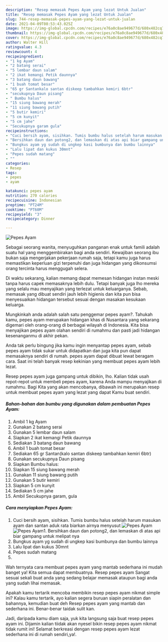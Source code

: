 ```yaml
---
description: "Resep memasak Pepes Ayam yang lezat Untuk Jualan"
title: "Resep memasak Pepes Ayam yang lezat Untuk Jualan"
slug: 744-resep-memasak-pepes-ayam-yang-lezat-untuk-jualan
date: 2021-04-09T08:53:43.025Z
image: https://img-global.cpcdn.com/recipes/e76a0c8ae949677d/680x482cq70/pepes-ayam-foto-resep-utama.jpg
thumbnail: https://img-global.cpcdn.com/recipes/e76a0c8ae949677d/680x482cq70/pepes-ayam-foto-resep-utama.jpg
cover: https://img-global.cpcdn.com/recipes/e76a0c8ae949677d/680x482cq70/pepes-ayam-foto-resep-utama.jpg
author: Walter Hill
ratingvalue: 4.3
reviewcount: 4
recipeingredient:
- "1 kg Ayam"
- "2 batang serai"
- "5 lembar daun salam"
- "2 ikat kemangi Petik daunnya"
- "3 batang daun bawang"
- "1 buah tomat besar"
- "65 gr Santankalo santan diskeep tambahkan kemiri 6btr"
- "secukupnya Daun pisang"
- " Bumbu halus"
- "15 siung bawang merah"
- "11 siung bawang putih"
- "5 butir kemiri"
- "5 cm kunyit"
- "5 cm jahe"
- "Secukupnya garam gula"
recipeinstructions:
- "Cuci bersih ayam, sisihkan. Tumis bumbu halus setelah harum masukan ayam dan santan aduk rata biarkan airnya menyusut"
- "Bersihkan daun dan potong2, dan lemaskan di atas api biar gampang untuk melipat nya"
- "Bungkus ayam yg sudah di ungkep kasi bumbunya dan bumbu lainnya"
- "Lalu lipat dan kukus 30mnt"
- "Pepes sudah matang"
- ""
categories:
- Resep
tags:
- pepes
- ayam

katakunci: pepes ayam 
nutrition: 270 calories
recipecuisine: Indonesian
preptime: "PT24M"
cooktime: "PT60M"
recipeyield: "3"
recipecategory: Dinner

---
```



![Pepes Ayam](https://img-global.cpcdn.com/recipes/e76a0c8ae949677d/680x482cq70/pepes-ayam-foto-resep-utama.jpg)

Sebagai seorang wanita, menyuguhkan panganan enak untuk famili adalah suatu hal yang menggembirakan bagi anda sendiri. Kewajiban seorang ibu bukan saja mengerjakan pekerjaan rumah saja, tetapi kamu juga harus memastikan keperluan gizi terpenuhi dan juga hidangan yang dikonsumsi orang tercinta harus menggugah selera.

Di waktu  sekarang, kalian memang dapat memesan hidangan instan meski tanpa harus capek memasaknya lebih dulu. Tetapi banyak juga lho mereka yang selalu mau menyajikan yang terlezat untuk keluarganya. Sebab, memasak yang dibuat sendiri jauh lebih higienis dan kita pun bisa menyesuaikan hidangan tersebut sesuai dengan masakan kesukaan keluarga. 



Mungkinkah anda adalah salah satu penggemar pepes ayam?. Tahukah kamu, pepes ayam merupakan hidangan khas di Nusantara yang sekarang digemari oleh orang-orang di berbagai wilayah di Indonesia. Kita bisa menyajikan pepes ayam olahan sendiri di rumahmu dan pasti jadi hidangan kesenanganmu di akhir pekan.

Anda tak perlu bingung jika kamu ingin menyantap pepes ayam, sebab pepes ayam tidak sukar untuk didapatkan dan juga kita pun dapat memasaknya sendiri di rumah. pepes ayam dapat dibuat lewat beragam cara. Saat ini telah banyak resep kekinian yang membuat pepes ayam lebih lezat.

Resep pepes ayam juga gampang untuk dibikin, lho. Kalian tidak usah repot-repot untuk membeli pepes ayam, karena Anda mampu menyajikan di rumahmu. Bagi Kita yang akan mencobanya, dibawah ini merupakan resep untuk membuat pepes ayam yang lezat yang dapat Kamu buat sendiri.

<!--inarticleads1-->

##### Bahan-bahan dan bumbu yang digunakan dalam pembuatan Pepes Ayam:

1. Ambil 1 kg Ayam
1. Gunakan 2 batang serai
1. Gunakan 5 lembar daun salam
1. Siapkan 2 ikat kemangi Petik daunnya
1. Sediakan 3 batang daun bawang
1. Ambil 1 buah tomat besar
1. Sediakan 65 gr Santan(kalo santan diskeep tambahkan kemiri 6btr)
1. Gunakan secukupnya Daun pisang
1. Siapkan  Bumbu halus:
1. Siapkan 15 siung bawang merah
1. Gunakan 11 siung bawang putih
1. Gunakan 5 butir kemiri
1. Siapkan 5 cm kunyit
1. Sediakan 5 cm jahe
1. Ambil Secukupnya garam, gula




<!--inarticleads2-->

##### Cara menyiapkan Pepes Ayam:

1. Cuci bersih ayam, sisihkan. Tumis bumbu halus setelah harum masukan ayam dan santan aduk rata biarkan airnya menyusut
<img src="https://img-global.cpcdn.com/steps/ced2857f305317fc/160x128cq70/pepes-ayam-langkah-memasak-1-foto.jpg" alt="Pepes Ayam"><img src="https://img-global.cpcdn.com/steps/9937c0ffcf911fda/160x128cq70/pepes-ayam-langkah-memasak-1-foto.jpg" alt="Pepes Ayam">1. Bersihkan daun dan potong2, dan lemaskan di atas api biar gampang untuk melipat nya
1. Bungkus ayam yg sudah di ungkep kasi bumbunya dan bumbu lainnya
1. Lalu lipat dan kukus 30mnt
1. Pepes sudah matang
1. 




Wah ternyata cara membuat pepes ayam yang mantab sederhana ini mudah banget ya! Kita semua dapat membuatnya. Resep pepes ayam Sangat sesuai sekali buat anda yang sedang belajar memasak ataupun bagi anda yang sudah lihai memasak.

Apakah kamu tertarik mencoba membikin resep pepes ayam nikmat simple ini? Kalau kamu tertarik, ayo kalian segera buruan siapin peralatan dan bahannya, kemudian buat deh Resep pepes ayam yang mantab dan sederhana ini. Benar-benar taidak sulit kan. 

Jadi, daripada kamu diam saja, yuk kita langsung saja buat resep pepes ayam ini. Dijamin kalian tiidak akan nyesel bikin resep pepes ayam nikmat tidak rumit ini! Selamat berkreasi dengan resep pepes ayam lezat sederhana ini di rumah sendiri,ya!.

